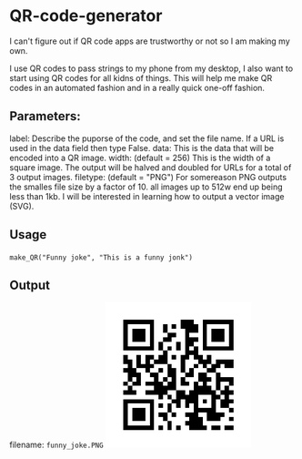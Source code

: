 # QR-code-generator
I can't figure out if QR code apps are trustworthy or not so I am making my own.

I use QR codes to pass strings to my phone from my desktop, I also want to start using QR codes for all kidns of things. This will help me make QR codes in an automated fashion and in a really quick one-off fashion.

## Parameters:
label: Describe the puporse of the code, and set the file name. If a URL is used in the data field then type False.
data: This is the data that will be encoded into a QR image.
width: (default = 256) This is the width of a square image. The output will be halved and doubled for URLs for a total of 3 output images.
filetype: (default = "PNG") For somereason PNG outputs the smalles file size by a factor of 10. all images up to 512w end up being less than 1kb. I will be interested in learning how to output a vector image (SVG).

## Usage
`make_QR("Funny joke", "This is a funny jonk")`

## Output
filename: 
`funny_joke.PNG`
![Image - QR code example](https://github.com/ramcandrews/QR-code-generator/blob/master/funny_joke.PNG)
